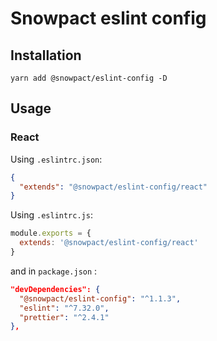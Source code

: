 # Snowpact eslint config

## Installation

```shell script
yarn add @snowpact/eslint-config -D
```

## Usage

### React
Using `.eslintrc.json`:
```json
{
  "extends": "@snowpact/eslint-config/react"
}
```

Using `.eslintrc.js`:
```javascript
module.exports = {
  extends: '@snowpact/eslint-config/react'
}
```

and in `package.json` :

```json
"devDependencies": {
  "@snowpact/eslint-config": "^1.1.3",
  "eslint": "^7.32.0",
  "prettier": "^2.4.1"
},
```